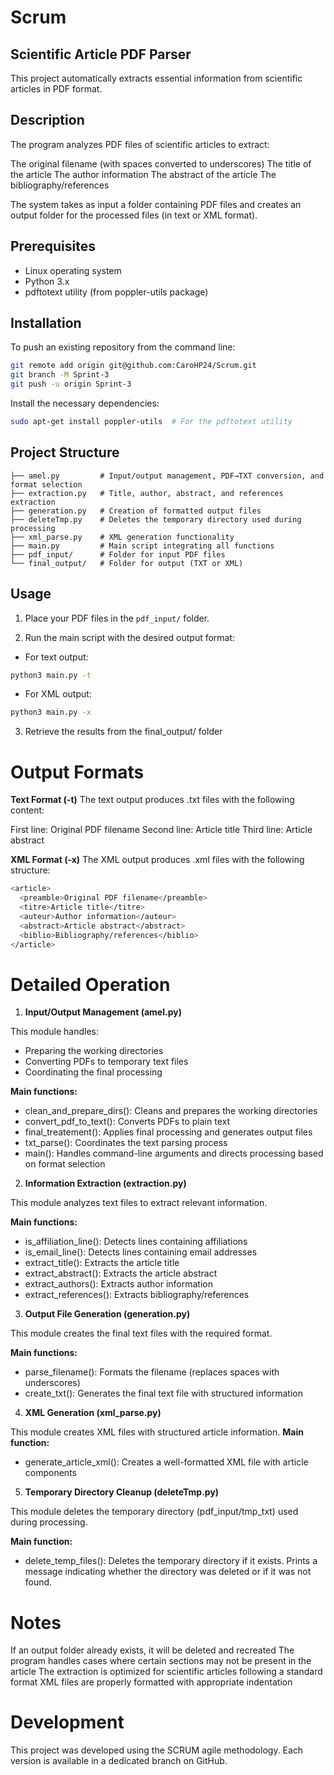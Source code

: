 # Scrum

## Scientific Article PDF Parser
This project automatically extracts essential information from scientific articles in PDF format.

## Description
The program analyzes PDF files of scientific articles to extract:

The original filename (with spaces converted to underscores)
The title of the article
The author information
The abstract of the article
The bibliography/references

The system takes as input a folder containing PDF files and creates an output folder for the processed files (in text or XML format).

## Prerequisites

- Linux operating system
- Python 3.x
- pdftotext utility (from poppler-utils package)

## Installation

To push an existing repository from the command line:

```bash
git remote add origin git@github.com:CaroHP24/Scrum.git
git branch -M Sprint-3
git push -u origin Sprint-3 
```

Install the necessary dependencies:

```bash
sudo apt-get install poppler-utils  # For the pdftotext utility
```

## Project Structure
```text
├── amel.py         # Input/output management, PDF→TXT conversion, and format selection
├── extraction.py   # Title, author, abstract, and references extraction
├── generation.py   # Creation of formatted output files
├── deleteTmp.py    # Deletes the temporary directory used during processing
├── xml_parse.py    # XML generation functionality
├── main.py         # Main script integrating all functions
├── pdf_input/      # Folder for input PDF files
└── final_output/   # Folder for output (TXT or XML)
```
## Usage

1. Place your PDF files in the `pdf_input/` folder.

2. Run the main script with the desired output format:
- For text output:

```bash
python3 main.py -t
```

- For XML output:

```bash
python3 main.py -x
```

3. Retrieve the results from the final_output/ folder

# Output Formats

**Text Format (-t)**
The text output produces .txt files with the following content:

First line: Original PDF filename
Second line: Article title
Third line: Article abstract

**XML Format (-x)**
The XML output produces .xml files with the following structure:
```bash
<article>
  <preamble>Original PDF filename</preamble>
  <titre>Article title</titre>
  <auteur>Author information</auteur>
  <abstract>Article abstract</abstract>
  <biblio>Bibliography/references</biblio>
</article>
```

# Detailed Operation
1. **Input/Output Management (amel.py)**

This module handles:

+ Preparing the working directories
+ Converting PDFs to temporary text files
+ Coordinating the final processing

**Main functions:**

- clean_and_prepare_dirs(): Cleans and prepares the working directories
- convert_pdf_to_text(): Converts PDFs to plain text
- final_treatement(): Applies final processing and generates output files
- txt_parse(): Coordinates the text parsing process
- main(): Handles command-line arguments and directs processing based on format selection

2. **Information Extraction (extraction.py)**

This module analyzes text files to extract relevant information.

**Main functions:**

+ is_affiliation_line(): Detects lines containing affiliations
+ is_email_line(): Detects lines containing email addresses
+ extract_title(): Extracts the article title
+ extract_abstract(): Extracts the article abstract
+ extract_authors(): Extracts author information
+ extract_references(): Extracts bibliography/references

3. **Output File Generation (generation.py)**

This module creates the final text files with the required format.

**Main functions:**

+ parse_filename(): Formats the filename (replaces spaces with underscores)
+ create_txt(): Generates the final text file with structured information

4. **XML Generation (xml_parse.py)**

This module creates XML files with structured article information.
**Main function:**

+ generate_article_xml(): Creates a well-formatted XML file with article components

5. **Temporary Directory Cleanup (deleteTmp.py)**

This module deletes the temporary directory (pdf_input/tmp_txt) used during processing.

**Main function:**

+ delete_temp_files(): Deletes the temporary directory if it exists. Prints a message indicating whether the directory was deleted or if it was not found.

# Notes

If an output folder already exists, it will be deleted and recreated
The program handles cases where certain sections may not be present in the article
The extraction is optimized for scientific articles following a standard format
XML files are properly formatted with appropriate indentation

# Development
This project was developed using the SCRUM agile methodology. Each version is available in a dedicated branch on GitHub.